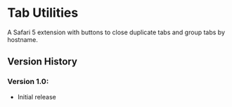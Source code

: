 # Tab Utilities #

A Safari 5 extension with buttons to close duplicate tabs and group tabs by hostname.

## Version History ##

### Version 1.0: ###
* Initial release

